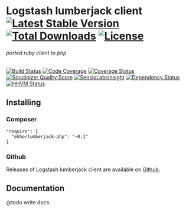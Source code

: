 # Logstash lumberjack client [![Latest Stable Version](https://img.shields.io/packagist/v/ekho/lumberjack-php.svg?style=flat-square)](https://packagist.org/packages/ekho/lumberjack-php) [![Total Downloads](https://img.shields.io/packagist/dt/ekho/lumberjack-php.svg?style=flat-square)](https://packagist.org/packages/ekho/lumberjack) [![License](https://img.shields.io/packagist/l/ekho/lumberjack-php.svg?style=flat-square)](https://packagist.org/packages/ekho/lumberjack)

###### ported ruby client to php

[![Build Status](https://img.shields.io/travis/ekho/lumberjack-php.svg?style=flat-square)](https://travis-ci.org/ekho/lumberjack-php)
[![Code Coverage](https://img.shields.io/scrutinizer/coverage/g/ekho/lumberjack-php.svg?style=flat-square)](https://scrutinizer-ci.com/g/ekho/lumberjack-php/)
[![Coverage Status](https://coveralls.io/repos/ekho/lumberjack-php/badge.svg?style=flat-square)](https://coveralls.io/r/ekho/lumberjack-php)
[![Scrutinizer Quality Score](https://img.shields.io/scrutinizer/g/ekho/lumberjack-php.svg?style=flat-square)](https://scrutinizer-ci.com/g/ekho/lumberjack-php/)
[![SensioLabsInsight](https://img.shields.io/sensiolabs/i/8460de87-ad48-4b76-b21d-348837793984.svg?style=flat-square)](https://insight.sensiolabs.com/projects/8460de87-ad48-4b76-b21d-348837793984)
[![Dependency Status](https://www.versioneye.com/user/projects/54e61782d1ec573c9900070a/badge.svg?style=flat-square)](https://www.versioneye.com/user/projects/54e61782d1ec573c9900070a)
[![HHVM Status](https://img.shields.io/hhvm/ekho/lumberjack-php.svg?style=flat-square)](http://hhvm.h4cc.de/package/ekho/lumberjack-php)


## Installing

### Composer

```
"require": {
  "ekho/lumberjack-php": "~0.1"
}
```

### Github

Releases of Logstash lumberjack client are available on [Github](https://github.com/ekho/lumberjack-php).


## Documentation

@todo write docs
